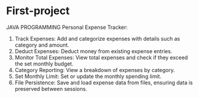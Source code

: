 # First-project
JAVA PROGRAMMING
Personal Expense Tracker:

1. Track Expenses: Add and categorize expenses with details such as category and amount.
2. Deduct Expenses: Deduct money from existing expense entries.
3. Monitor Total Expenses: View total expenses and check if they exceed the set monthly budget.
4. Category Reporting: View a breakdown of expenses by category.
5. Set Monthly Limit: Set or update the monthly spending limit.
6. File Persistence: Save and load expense data from files, ensuring data is preserved between sessions.

